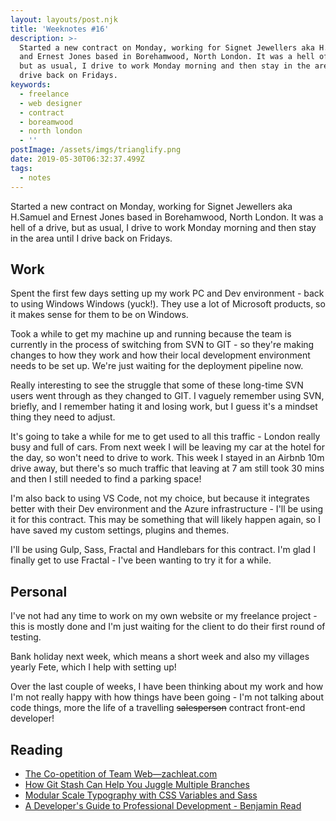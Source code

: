 ```yaml
---
layout: layouts/post.njk
title: 'Weeknotes #16'
description: >-
  Started a new contract on Monday, working for Signet Jewellers aka H.Samuel
  and Ernest Jones based in Borehamwood, North London. It was a hell of a drive,
  but as usual, I drive to work Monday morning and then stay in the area until I
  drive back on Fridays.
keywords:
  - freelance
  - web designer
  - contract
  - boreamwood
  - north london
  - ''
postImage: /assets/imgs/trianglify.png
date: 2019-05-30T06:32:37.499Z
tags:
  - notes
---
```

Started a new contract on Monday, working for Signet Jewellers aka H.Samuel and Ernest Jones based in Borehamwood, North London. It was a hell of a drive, but as usual, I drive to work Monday morning and then stay in the area until I drive back on Fridays.

## Work
Spent the first few days setting up my work PC and Dev environment - back to using Windows Windows (yuck!).  They use a lot of Microsoft products, so it makes sense for them to be on Windows.

Took a while to get my machine up and running because the team is currently in the process of switching from SVN to GIT - so they're making changes to how they work and how their local development environment needs to be set up. We're just waiting for the deployment pipeline now.

Really interesting to see the struggle that some of these long-time SVN users went through as they changed to GIT. I vaguely remember using SVN, briefly, and I remember hating it and losing work, but I guess it's a mindset thing they need to adjust.

It's going to take a while for me to get used to all this traffic - London really busy and full of cars. From next week I will be leaving my car at the hotel for the day, so won't need to drive to work. This week I stayed in an Airbnb 10m drive away, but there's so much traffic that leaving at 7 am still took 30 mins and then I still needed to find a parking space!

I'm also back to using VS Code, not my choice, but because it integrates better with their Dev environment and the Azure infrastructure - I'll be using it for this contract. This may be something that will likely happen again, so I have saved my custom settings, plugins and themes.

I'll be using Gulp, Sass, Fractal and Handlebars for this contract. I'm glad I finally get to use Fractal - I've been wanting to try it for a while. 

## Personal
I've not had any time to work on my own website or my freelance project - this is mostly done and I'm just waiting for the client to do their first round of testing.

Bank holiday next week, which means a short week and also my villages yearly Fete, which I help with setting up!

Over the last couple of weeks, I have been thinking about my work and how I'm not really happy with how things have been going - I'm not talking about code things, more the life of a travelling ~~salesperson~~ contract front-end developer! 

## Reading
- [The Co-opetition of Team Web—zachleat.com](https://www.zachleat.com/web/team-web/ "The Co-opetition of Team Web—zachleat.com")
- [How Git Stash Can Help You Juggle Multiple Branches](https://css-irl.info/how-git-stash-can-help-you-juggle-multiple-branches/ "How Git Stash Can Help You Juggle Multiple Branches")
- [Modular Scale Typography with CSS Variables and Sass](https://www.rawkblog.com/2018/05/modular-scale-typography-with-css-variables-and-sass/ "Modular Scale Typography with CSS Variables and Sass")
- [A Developer's Guide to Professional Development - Benjamin Read](https://deliciousreverie.co.uk/post/developers-guide-professional-development/ "A Developer's Guide to Professional Development - Benjamin Read")
